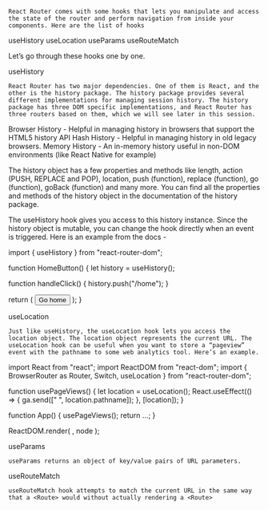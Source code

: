 
	React Router comes with some hooks that lets you manipulate and access the state of the router and perform navigation from inside your components. Here are the list of hooks

useHistory
useLocation
useParams
useRouteMatch

Let’s go through these hooks one by one.

useHistory 

 	React Router has two major dependencies. One of them is React, and the other is the history package. The history package provides several different implementations for managing session history. The history package has three DOM specific implementations, and React Router has three routers based on them, which we will see later in this session. 

Browser History - Helpful in managing history in browsers that support the HTML5 history API
Hash History - Helpful in managing history in old legacy browsers.
Memory History - An in-memory history useful in non-DOM environments (like React Native for example)

The history object has a few properties and methods like length, action (PUSH, REPLACE and POP), location, push (function), replace (function), go (function), goBack (function) and many more. You can find all the properties and methods of the history object in the documentation of the history package.

The useHistory hook gives you access to this history instance. Since the history object is mutable, you can change the hook directly when an event is triggered. Here is an example from the docs -

import { useHistory } from "react-router-dom";
 
function HomeButton() {
  let history = useHistory();
 
  function handleClick() {
    history.push("/home");
  }
 
  return (
    <button type="button" onClick={handleClick}>
      Go home
    </button>
  );
}

useLocation

	Just like useHistory, the useLocation hook lets you access the location object. The location object represents the current URL. The useLocation hook can be useful when you want to store a “pageview” event with the pathname to some web analytics tool. Here’s an example.

import React from "react";
import ReactDOM from "react-dom";
import {
  BrowserRouter as Router,
  Switch,
  useLocation
} from "react-router-dom";
 
function usePageViews() {
  let location = useLocation();
  React.useEffect(() => {
    ga.send([" ", location.pathname]);
  }, [location]);
}
 
function App() {
  usePageViews();
  return <Switch>...</Switch>;
}
 
ReactDOM.render(
  <Router>
    <App />
  </Router>,
  node
);

useParams

	useParams returns an object of key/value pairs of URL parameters.

useRouteMatch
	
	useRouteMatch hook attempts to match the current URL in the same way that a <Route> would without actually rendering a <Route>
